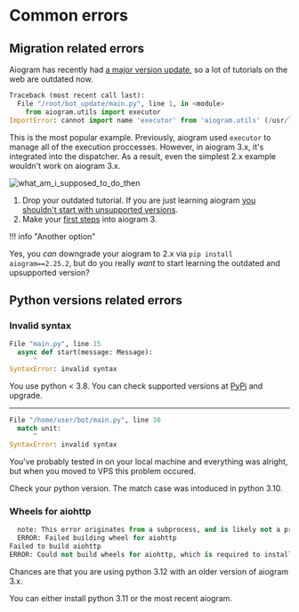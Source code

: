 # Common errors

## Migration related errors

Aiogram has recently had [a major version update](https://docs.aiogram.dev/en/latest/migration_2_to_3.html), so a lot of tutorials on the web are outdated now.

```python
Traceback (most recent call last):
  File "/root/bot_update/main.py", line 1, in <module>
    from aiogram.utils import executor
ImportError: cannot import name 'executor' from 'aiogram.utils' (/usr/local/lib/python3.10/dist-packages/aiogram/utils/__init__.py)
```

This is the most popular example. Previously, aiogram used `executor` to manage all of the execution proccesses. However, in aiogram 3.x, it's integrated into the dispatcher. As a result, even the simplest 2.x example wouldn't work on aiogram 3.x.

![what_am_i_supposed_to_do_then](https://i.imgur.com/MkWiqig.png)

1. Drop your outdated tutorial. If you are just learning aiogram [you shouldn't start with unsupported versions](https://akchonya.github.io/aiogram-3-faq/common_questions/#which-aiogram-version-should-i-use).
2. Make your [first steps](https://akchonya.github.io/aiogram-3-faq/common_questions/#where-should-i-start-from) into aiogram 3.

!!! info "Another option"

  Yes, you *can* downgrade your aiogram to 2.x via `pip install aiogram==2.25.2`, but do you really *want* to start learning the outdated and upsupported version?

## Python versions related errors

### Invalid syntax

```python
File "main.py", line 15
  async def start(message: Message):
      ^
SyntaxError: invalid syntax
```

You use python < 3.8. You can check supported versions at [PyPi](https://pypi.org/project/aiogram/) and upgrade.

---

```python
File "/home/user/bot/main.py", line 30    
  match unit:
      ^
SyntaxError: invalid syntax
```

You've probably tested in on your local machine and everything was alright, but when you moved to VPS this problem occured.

Check your python version. The match case was intoduced in python 3.10.

### Wheels for aiohttp

```python
  note: This error originates from a subprocess, and is likely not a problem with pip.
  ERROR: Failed building wheel for aiohttp
Failed to build aiohttp
ERROR: Could not build wheels for aiohttp, which is required to install pyproject.toml-based projects
```

Chances are that you are using python 3.12 with an older version of aiogram 3.x.

You can either install python 3.11 or the most recent aiogram.
